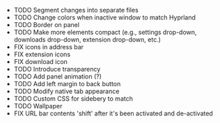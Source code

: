 - TODO Segment changes into separate files
- TODO Change colors when inactive window to match Hyprland
- TODO Border on panel
- TODO Make more elements compact (e.g., settings drop-down, downloads drop-down, extension drop-down, etc.)
- FIX icons in address bar
- FIX extension icons
- FIX download icon
- TODO Introduce transparency
- TODO Add panel animation (?)
- TODO Add left margin to back button
- TODO Modify native tab appearance
- TODO Custom CSS for sidebery to match
- TODO Wallpaper
- FIX URL bar contents 'shift' after it's been activated and de-activated
